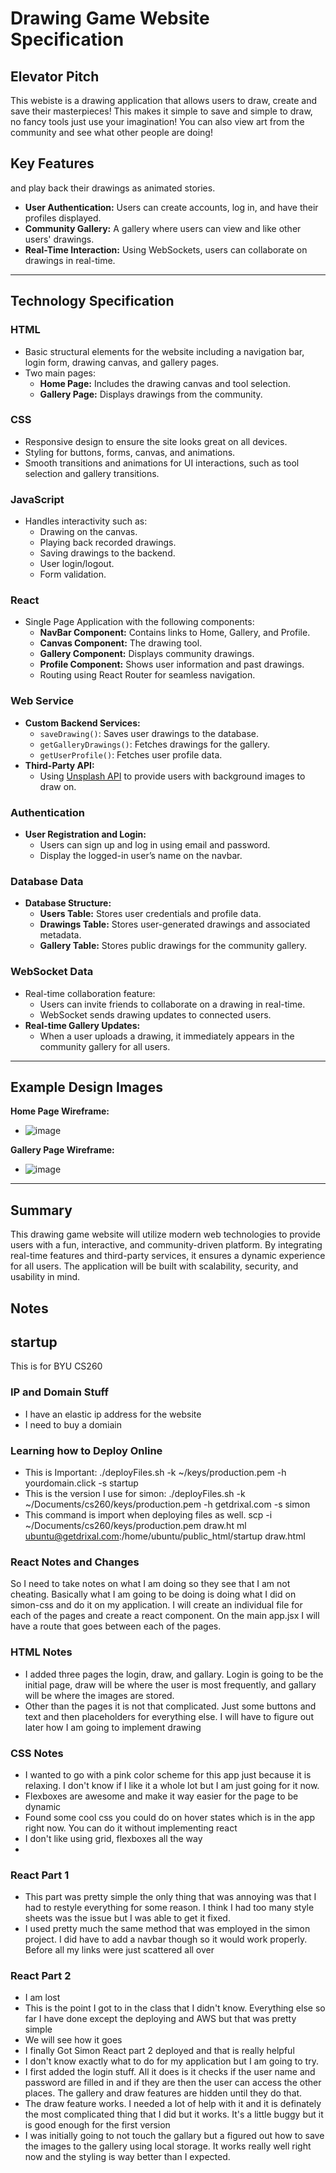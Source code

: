 

# Drawing Game Website Specification

## Elevator Pitch

This webiste is a drawing application that allows users to draw, create and save their masterpieces! This makes it simple to save and simple to draw, no fancy tools just use your imagination! You can also view art from the community and see what other people are doing! 

## Key Features

 and play back their drawings as animated stories.
- **User Authentication:** Users can create accounts, log in, and have their profiles displayed.
- **Community Gallery:** A gallery where users can view and like other users' drawings.
- **Real-Time Interaction:** Using WebSockets, users can collaborate on drawings in real-time.
---

## Technology Specification

### **HTML**

- Basic structural elements for the website including a navigation bar, login form, drawing canvas, and gallery pages.
- Two main pages:
  - **Home Page:** Includes the drawing canvas and tool selection.
  - **Gallery Page:** Displays drawings from the community.

### **CSS**

- Responsive design to ensure the site looks great on all devices.
- Styling for buttons, forms, canvas, and animations.
- Smooth transitions and animations for UI interactions, such as tool selection and gallery transitions.

### **JavaScript**

- Handles interactivity such as:
  - Drawing on the canvas.
  - Playing back recorded drawings.
  - Saving drawings to the backend.
  - User login/logout.
  - Form validation.

### **React**

- Single Page Application with the following components:
  - **NavBar Component:** Contains links to Home, Gallery, and Profile.
  - **Canvas Component:** The drawing tool.
  - **Gallery Component:** Displays community drawings.
  - **Profile Component:** Shows user information and past drawings.
  - Routing using React Router for seamless navigation.

### **Web Service**

- **Custom Backend Services:**
  - `saveDrawing()`: Saves user drawings to the database.
  - `getGalleryDrawings()`: Fetches drawings for the gallery.
  - `getUserProfile()`: Fetches user profile data.
- **Third-Party API:**
  - Using [Unsplash API](https://unsplash.com/developers) to provide users with background images to draw on.

### **Authentication**

- **User Registration and Login:**
  - Users can sign up and log in using email and password.
  - Display the logged-in user’s name on the navbar.

### **Database Data**

- **Database Structure:**
  - **Users Table:** Stores user credentials and profile data.
  - **Drawings Table:** Stores user-generated drawings and associated metadata.
  - **Gallery Table:** Stores public drawings for the community gallery.

### **WebSocket Data**

- Real-time collaboration feature:
  - Users can invite friends to collaborate on a drawing in real-time.
  - WebSocket sends drawing updates to connected users.
- **Real-time Gallery Updates:**
  - When a user uploads a drawing, it immediately appears in the community gallery for all users.

---

## Example Design Images

**Home Page Wireframe:**

-  ![image](login.jpeg)

**Gallery Page Wireframe:**

- ![image](drawpage.jpeg)

---

## Summary

This drawing game website will utilize modern web technologies to provide users with a fun, interactive, and community-driven platform. By integrating real-time features and third-party services, it ensures a dynamic experience for all users. The application will be built with scalability, security, and usability in mind.


## Notes

## startup
This is for BYU CS260


### IP and Domain Stuff
- I have an elastic ip address for the website
- I need to buy a domiain

### Learning how to Deploy Online
- This is Important: ./deployFiles.sh -k ~/keys/production.pem -h yourdomain.click -s startup
- This is the version I use for simon: ./deployFiles.sh -k ~/Documents/cs260/keys/production.pem -h getdrixal.com -s simon
- This command is import when deploying files as well. scp -i ~/Documents/cs260/keys/production.pem draw.ht
ml ubuntu@getdrixal.com:/home/ubuntu/public_html/startup
draw.html

### React Notes and Changes

So I need to take notes on what I am doing so they see that I am not cheating. Basically what I am going to be doing is doing what I did on simon-css and do it on my application. I will create an individual file for each of the pages and create a react component. On the main app.jsx I will have a route that goes between each of the pages. 


### HTML Notes

- I added three pages the login, draw, and gallary. Login is going to be the initial page, draw will be where the user is most frequently, and gallary will be where the images are stored.
- Other than the pages it is not that complicated. Just some buttons and text and then placeholders for everything else. I will have to figure out later how I am going to implement drawing

### CSS Notes
- I wanted to go with a pink color scheme for this app just because it is relaxing. I don't know if I like it a whole lot but I am just going for it now.
- Flexboxes are awesome and make it way easier for the page to be dynamic
- Found some cool css you could do on hover states which is in the app right now. You can do it without implementing react
- I don't like using grid, flexboxes all the way
- 

### React Part 1
- This part was pretty simple the only thing that was annoying was that I had to restyle everything for some reason. I think I had too many style sheets was the issue but I was able to get it fixed.
- I used pretty much the same method that was employed in the simon project. I did have to add a navbar though so it would work properly. Before all my links were just scattered all over

### React Part 2
- I am lost
- This is the point I got to in the class that I didn't know. Everything else so far I have done except the deploying and AWS but that was pretty simple
- We will see how it goes
- I finally Got Simon React part 2 deployed and that is really helpful
- I don't know exactly what to do for my application but I am going to try.
- I first added the login stuff. All it does is it checks if the user name and password are filled in and if they are then the user can access the other places. The gallery and draw features are hidden until they do that.
- The draw feature works. I needed a lot of help with it and it is definately the most complicated thing that I did but it works. It's a little buggy but it is good enough for the first version
- I was initially going to not touch the gallary but a figured out how to save the images to the gallery using local storage. It works really well right now and the styling is way better than I expected. 
